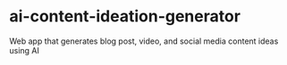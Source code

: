 # ai-content-ideation-generator
Web app that generates blog post, video, and social media content ideas using AI
